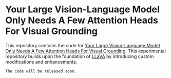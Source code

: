# Your Large Vision-Language Model Only Needs A Few Attention Heads For Visual Grounding

This repository contains the code for [Your Large Vision-Language Model Only Needs A Few Attention Heads For Visual Grounding](https://arxiv.org/abs/2503.06287). This experimental repository builds upon the foundation of [LLaVA](https://github.com/haotian-liu/LLaVA) by introducing custom modifications and enhancements.

```
The code will be released soon.
```